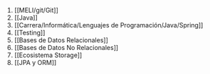 1. [[MELI/git/Git]]
2. [[Java]]
3. [[Carrera/Informática/Lenguajes de Programación/Java/Spring]]
4. [[Testing]]
5. [[Bases de Datos Relacionales]] 
6. [[Bases de Datos No Relacionales]]
7. [[Ecosistema Storage]] 
8. [[JPA y ORM]] 